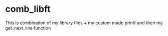 # comb_libft

This is combination of my library files + my custom made printf and then my get_next_line function
